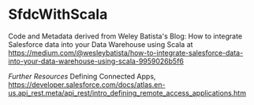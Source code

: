# SfdcWithScala

Code and Metadata derived from Weley Batista's Blog:
How to integrate Salesforce data into your Data Warehouse using Scala
at https://medium.com/@wesleybatista/how-to-integrate-salesforce-data-into-your-data-warehouse-using-scala-9959026b5f6


*Further Resources*
Defining Connected Apps, https://developer.salesforce.com/docs/atlas.en-us.api_rest.meta/api_rest/intro_defining_remote_access_applications.htm
